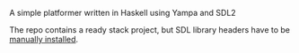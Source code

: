 A simple platformer written in Haskell using Yampa and SDL2

The repo contains a ready stack project, but SDL library headers have to be [manually installed](https://github.com/haskell-game/sdl2#building).
